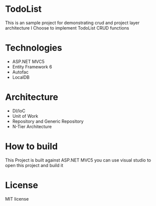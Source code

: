 # TodoList
This is an sample project for demonstrating crud and project layer architecture
I Choose to implement TodoList CRUD functions 

# Technologies #
- ASP.NET MVC5
- Entity Framework 6
- Autofac
- LocalDB

# Architecture
- DI/IoC
- Unit of Work
- Repository and Generic Repository
- N-Tier Architecture

# How to build
This Project is built against ASP.NET MVC5
you can use visual studio to open this project and build it

# License
 MIT license